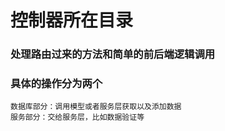 # 控制器所在目录

### 处理路由过来的方法和简单的前后端逻辑调用

### 具体的操作分为两个
    数据库部分：调用模型或者服务层获取以及添加数据
    服务部分：交给服务层，比如数据验证等